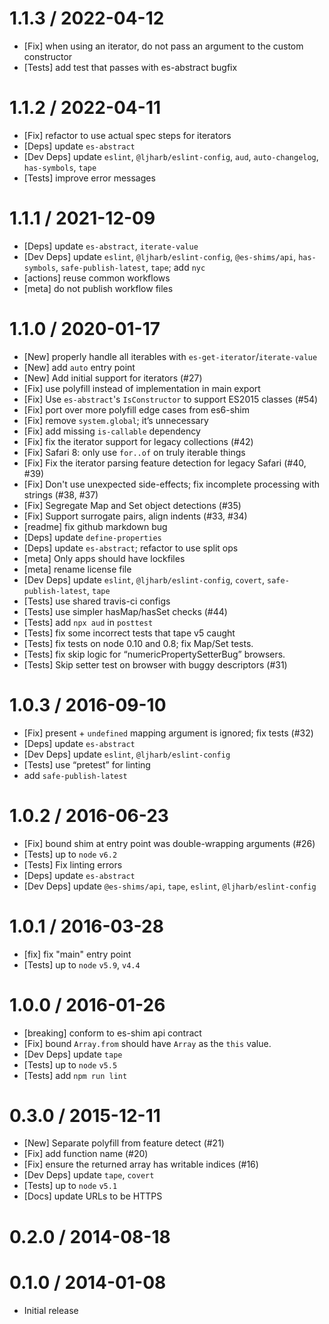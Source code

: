 1.1.3 / 2022-04-12
=================
* [Fix] when using an iterator, do not pass an argument to the custom constructor
* [Tests] add test that passes with es-abstract bugfix

1.1.2 / 2022-04-11
=================
* [Fix] refactor to use actual spec steps for iterators
* [Deps] update `es-abstract`
* [Dev Deps] update `eslint`, `@ljharb/eslint-config`, `aud`, `auto-changelog`, `has-symbols`, `tape`
* [Tests] improve error messages

1.1.1 / 2021-12-09
=================
* [Deps] update `es-abstract`, `iterate-value`
* [Dev Deps] update `eslint`, `@ljharb/eslint-config`, `@es-shims/api`, `has-symbols`, `safe-publish-latest`, `tape`; add `nyc`
* [actions] reuse common workflows
* [meta] do not publish workflow files

1.1.0 / 2020-01-17
=================
* [New] properly handle all iterables with `es-get-iterator`/`iterate-value`
* [New] add `auto` entry point
* [New] Add initial support for iterators (#27)
* [Fix] use polyfill instead of implementation in main export
* [Fix] Use `es-abstract`'s `IsConstructor` to support ES2015 classes (#54)
* [Fix] port over more polyfill edge cases from es6-shim
* [Fix] remove `system.global`; it’s unnecessary
* [Fix] add missing `is-callable` dependency
* [Fix] fix the iterator support for legacy collections (#42)
* [Fix] Safari 8: only use `for..of` on truly iterable things
* [Fix] Fix the iterator parsing feature detection for legacy Safari (#40, #39)
* [Fix] Don't use unexpected side-effects; fix incomplete processing with strings (#38, #37)
* [Fix] Segregate Map and Set object detections (#35)
* [Fix] Support surrogate pairs, align indents (#33, #34)
* [readme] fix github markdown bug
* [Deps] update `define-properties`
* [Deps] update `es-abstract`; refactor to use split ops
* [meta] Only apps should have lockfiles
* [meta] rename license file
* [Dev Deps] update `eslint`, `@ljharb/eslint-config`, `covert`, `safe-publish-latest`, `tape`
* [Tests] use shared travis-ci configs
* [Tests] use simpler hasMap/hasSet checks (#44)
* [Tests] add `npx aud` in `posttest`
* [Tests] fix some incorrect tests that tape v5 caught
* [Tests] fix tests on node 0.10 and 0.8; fix Map/Set tests.
* [Tests] fix skip logic for “numericPropertySetterBug” browsers.
* [Tests] Skip setter test on browser with buggy descriptors (#31)

1.0.3 / 2016-09-10
=================
  * [Fix] present + `undefined` mapping argument is ignored; fix tests (#32)
  * [Deps] update `es-abstract`
  * [Dev Deps] update `eslint`, `@ljharb/eslint-config`
  * [Tests] use “pretest” for linting
  * add `safe-publish-latest`

1.0.2 / 2016-06-23
=================
  * [Fix] bound shim at entry point was double-wrapping arguments (#26)
  * [Tests] up to `node` `v6.2`
  * [Tests] Fix linting errors
  * [Deps] update `es-abstract`
  * [Dev Deps] update `@es-shims/api`, `tape`, `eslint`, `@ljharb/eslint-config`

1.0.1 / 2016-03-28
=================
  * [fix] fix "main" entry point
  * [Tests] up to `node` `v5.9`, `v4.4`

1.0.0 / 2016-01-26
=================
  * [breaking] conform to es-shim api contract
  * [Fix] bound `Array.from` should have `Array` as the `this` value.
  * [Dev Deps] update `tape`
  * [Tests] up to `node` `v5.5`
  * [Tests] add `npm run lint`

0.3.0 / 2015-12-11
=================
  * [New] Separate polyfill from feature detect (#21)
  * [Fix] add function name (#20)
  * [Fix] ensure the returned array has writable indices (#16)
  * [Dev Deps] update `tape`, `covert`
  * [Tests] up to `node` `v5.1`
  * [Docs] update URLs to be HTTPS

0.2.0 / 2014-08-18
=================

0.1.0 / 2014-01-08
=================
  * Initial release
